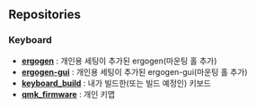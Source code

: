 ## Repositories
### Keyboard
- [**ergogen**](https://github.com/freerer2/ergogen) : 개인용 세팅이 추가된 ergogen(마운팅 홀 추가)
- [**ergogen-gui**](https://github.com/freerer2/ergogen-gui) : 개인용 세팅이 추가된 ergogen-gui(마운팅 홀 추가)
- [**keyboard_build**](https://github.com/freerer2/keyboard_build) : 내가 빌드한(또는 빌드 예정인) 키보드
- [**qmk_firmware**](https://github.com/freerer2/qmk_firmware) : 개인 키맵


<!--
**freerer2/freerer2** is a ✨ _special_ ✨ repository because its `README.md` (this file) appears on your GitHub profile.

Here are some ideas to get you started:

- 🔭 I’m currently working on ...
- 🌱 I’m currently learning ...
- 👯 I’m looking to collaborate on ...
- 🤔 I’m looking for help with ...
- 💬 Ask me about ...
- 📫 How to reach me: ...
- 😄 Pronouns: ...
- ⚡ Fun fact: ...
-->
